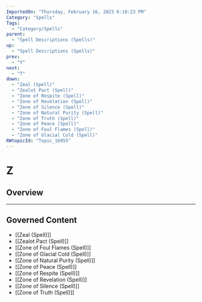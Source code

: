 ```yaml
---
ImportedOn: "Thursday, February 16, 2023 6:10:23 PM"
Category: "Spells"
Tags:
  - "Category/Spells"
parent:
  - "Spell Descriptions (Spells)"
up:
  - "Spell Descriptions (Spells)"
prev:
  - "Y"
next:
  - "T"
down:
  - "Zeal (Spell)"
  - "Zealot Pact (Spell)"
  - "Zone of Respite (Spell)"
  - "Zone of Revelation (Spell)"
  - "Zone of Silence (Spell)"
  - "Zone of Natural Purity (Spell)"
  - "Zone of Truth (Spell)"
  - "Zone of Peace (Spell)"
  - "Zone of Foul Flames (Spell)"
  - "Zone of Glacial Cold (Spell)"
RWtopicId: "Topic_16055"
---
```

# Z
## Overview
---
## Governed Content
- [[Zeal (Spell)]]
- [[Zealot Pact (Spell)]]
- [[Zone of Foul Flames (Spell)]]
- [[Zone of Glacial Cold (Spell)]]
- [[Zone of Natural Purity (Spell)]]
- [[Zone of Peace (Spell)]]
- [[Zone of Respite (Spell)]]
- [[Zone of Revelation (Spell)]]
- [[Zone of Silence (Spell)]]
- [[Zone of Truth (Spell)]]


